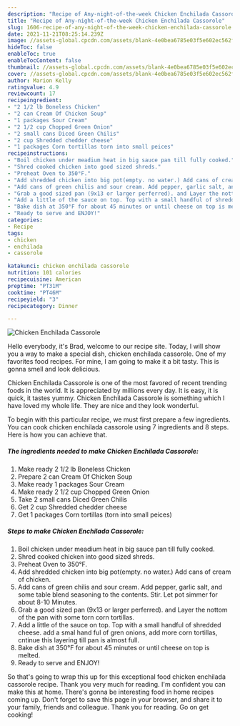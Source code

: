 ```yaml
---
description: "Recipe of Any-night-of-the-week Chicken Enchilada Cassorole"
title: "Recipe of Any-night-of-the-week Chicken Enchilada Cassorole"
slug: 1606-recipe-of-any-night-of-the-week-chicken-enchilada-cassorole
date: 2021-11-21T08:25:14.239Z
image: //assets-global.cpcdn.com/assets/blank-4e0bea6785e03f5e602ec562f230caae08da540cada707380b4fe1bbebba43da.png
hideToc: false
enableToc: true
enableTocContent: false
thumbnail: //assets-global.cpcdn.com/assets/blank-4e0bea6785e03f5e602ec562f230caae08da540cada707380b4fe1bbebba43da.png
cover: //assets-global.cpcdn.com/assets/blank-4e0bea6785e03f5e602ec562f230caae08da540cada707380b4fe1bbebba43da.png
author: Marion Kelly
ratingvalue: 4.9
reviewcount: 17
recipeingredient:
- "2 1/2 lb Boneless Chicken"
- "2 can Cream Of Chicken Soup"
- "1 packages Sour Cream"
- "2 1/2 cup Chopped Green Onion"
- "2 small cans Diced Green Chilis"
- "2 cup Shredded chedder cheese"
- "1 packages Corn tortillas torn into small peices"
recipeinstructions:
- "Boil chicken under meadium heat in big sauce pan till fully cooked."
- "Shred cooked chicken into good sized shreds."
- "Preheat Oven to 350°F."
- "Add shredded chicken into big pot(empty. no water.) Add cans of cream of chicken."
- "Add cans of green chilis and sour cream. Add pepper, garlic salt, and some table blend seasoning to the contents. Stir. Let pot simmer for about 8-10 Minutes."
- "Grab a good sized pan (9x13 or larger perferred). and Layer the nottom of the pan with some torn corn tortillas."
- "Add a little of the sauce on top. Top with a small handful of shredded cheese. add a smal hand ful of gren onions, add more corn tortillas, cntinue this layering till pan is almost full."
- "Bake dish at 350°F for about 45 minutes or until cheese on top is melted."
- "Ready to serve and ENJOY!"
categories:
- Recipe
tags:
- chicken
- enchilada
- cassorole

katakunci: chicken enchilada cassorole 
nutrition: 101 calories
recipecuisine: American
preptime: "PT31M"
cooktime: "PT46M"
recipeyield: "3"
recipecategory: Dinner

---
```



![Chicken Enchilada Cassorole](//assets-global.cpcdn.com/assets/blank-4e0bea6785e03f5e602ec562f230caae08da540cada707380b4fe1bbebba43da.png)

Hello everybody, it's Brad, welcome to our recipe site. Today, I will show you a way to make a special dish, chicken enchilada cassorole. One of my favorites food recipes. For mine, I am going to make it a bit tasty. This is gonna smell and look delicious.

Chicken Enchilada Cassorole is one of the most favored of recent trending foods in the world. It is appreciated by millions every day. It is easy, it is quick, it tastes yummy. Chicken Enchilada Cassorole is something which I have loved my whole life. They are nice and they look wonderful.




To begin with this particular recipe, we must first prepare a few ingredients. You can cook chicken enchilada cassorole using 7 ingredients and 8 steps. Here is how you can achieve that.

<!--inarticleads1-->

##### The ingredients needed to make Chicken Enchilada Cassorole:

1. Make ready 2 1/2 lb Boneless Chicken
1. Prepare 2 can Cream Of Chicken Soup
1. Make ready 1 packages Sour Cream
1. Make ready 2 1/2 cup Chopped Green Onion
1. Take 2 small cans Diced Green Chilis
1. Get 2 cup Shredded chedder cheese
1. Get 1 packages Corn tortillas (torn into small peices)




<!--inarticleads2-->

##### Steps to make Chicken Enchilada Cassorole:

1. Boil chicken under meadium heat in big sauce pan till fully cooked.
1. Shred cooked chicken into good sized shreds.
1. Preheat Oven to 350°F.
1. Add shredded chicken into big pot(empty. no water.) Add cans of cream of chicken.
1. Add cans of green chilis and sour cream. Add pepper, garlic salt, and some table blend seasoning to the contents. Stir. Let pot simmer for about 8-10 Minutes.
1. Grab a good sized pan (9x13 or larger perferred). and Layer the nottom of the pan with some torn corn tortillas.
1. Add a little of the sauce on top. Top with a small handful of shredded cheese. add a smal hand ful of gren onions, add more corn tortillas, cntinue this layering till pan is almost full.
1. Bake dish at 350°F for about 45 minutes or until cheese on top is melted.
1. Ready to serve and ENJOY!



So that's going to wrap this up for this exceptional food chicken enchilada cassorole recipe. Thank you very much for reading. I'm confident you can make this at home. There's gonna be interesting food in home recipes coming up. Don't forget to save this page in your browser, and share it to your family, friends and colleague. Thank you for reading. Go on get cooking!
